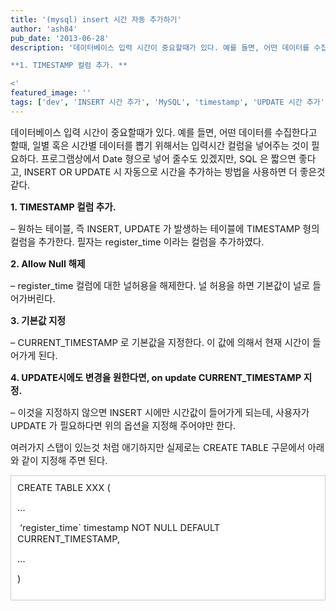 ```yaml
---
title: '(mysql) insert 시간 자동 추가하기'
author: 'ash84'
pub_date: '2013-06-28'
description: '데이터베이스 입력 시간이 중요할때가 있다. 예를 들면, 어떤 데이터를 수집한다고 할때, 일별 혹은 시간별 데이터를 뽑기 위해서는 입력시간 컬럼을 넣어주는 것이 필요하다. 프로그램상에서 Date 형으로 넣어 줄수도 있겠지만, SQL 은 짧으면 좋다고, INSERT OR UPDATE 시 자동으로 시간을 추가하는 방법을 사용하면 더 좋은것 같다. 

**1. TIMESTAMP 컬럼 추가. **

<'
featured_image: ''
tags: ['dev', 'INSERT 시간 추가', 'MySQL', 'timestamp', 'UPDATE 시간 추가', 'insert', 'update']
---
```



<span style="font-size: 11pt; ">데이터베이스 입력 시간이 중요할때가 있다. 예를 들면, 어떤 데이터를 수집한다고 할때, 일별 혹은 시간별 데이터를 뽑기 위해서는 입력시간 컬럼을 넣어주는 것이 필요하다. 프로그램상에서 Date 형으로 넣어 줄수도 있겠지만, SQL 은 짧으면 좋다고, INSERT OR UPDATE 시 자동으로 시간을 추가하는 방법을 사용하면 더 좋은것 같다. </span>

**<span style="font-size: 11pt; ">1. TIMESTAMP 컬럼 추가. </span>**

<span style="font-size: 11pt; ">– 원하는 테이블, 즉 INSERT, UPDATE 가 발생하는 테이블에 TIMESTAMP 형의 컬럼을 추가한다. 필자는 register_time 이라는 컬럼을 추가하였다. </span>

**<span style="font-size: 11pt; ">2. Allow Null 해제 </span>**

<span style="font-size: 11pt; ">– register_time 컬럼에 대한 널허용을 해제한다. 널 허용을 하면 기본값이 널로 들어가버린다. </span>

**<span style="font-size: 11pt; ">3. 기본값 지정</span>**

<span style="font-size: 11pt; ">– CURRENT_TIMESTAMP 로 기본값을 지정한다. 이 값에 의해서 현재 시간이 들어가게 된다. </span>

**<span style="font-size: 11pt; ">4. UPDATE시에도 변경을 원한다면, on update CURRENT_TIMESTAMP 지정.</span>**<span style="font-size: 11pt; "> </span>

<span style="font-size: 11pt; ">– 이것을 지정하지 않으면 INSERT 시에만 시간값이 들어가게 되는데, 사용자가 UPDATE 가 필요하다면 위의 옵션을 지정해 주어야만 한다. </span>

<span style="font-size: 11pt; ">여러가지 스탭이 있는것 처럼 애기하지만 실제로는 CREATE TABLE 구문에서 아래와 같이 지정해 주면 된다. </span>

<div class="txc-textbox" style="border: 1px solid rgb(203, 203, 203); background-color: rgb(255, 255, 255); padding: 10px; "><span style="font-size: 11pt; ">CREATE TABLE XXX (</span>

<span style="font-size: 11pt; ">…</span>

<span style="font-size: 11pt; "> ‘register_time` timestamp NOT NULL DEFAULT CURRENT_TIMESTAMP,</span>

<span style="font-size: 11pt; ">…</span>

<span style="font-size: 11pt; ">)</span>

</div>

